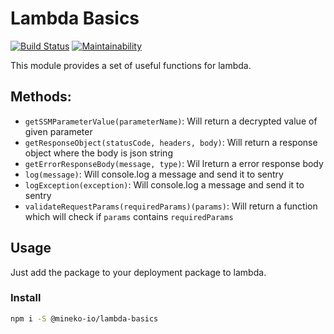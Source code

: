 # Lambda Basics
[![Build Status](https://travis-ci.org/mineko-io/lambda-basics.svg?branch=master)](https://travis-ci.org/mineko-io/lambda-basics) [![Maintainability](https://api.codeclimate.com/v1/badges/cf46c9ec91c8de23c659/maintainability)](https://codeclimate.com/github/mineko-io/lambda-basics/maintainability)

This module provides a set of useful functions for lambda.

## Methods:

* `getSSMParameterValue(parameterName)`: Will return a decrypted value of given parameter
* `getResponseObject(statusCode, headers, body)`: Will return a response object where the body is json string
* `getErrorResponseBody(message, type)`: Wil lreturn a error response body
* `log(message)`: Will console.log a message and send it to sentry
* `logException(exception)`: Will console.log a message and send it to sentry
* `validateRequestParams(requiredParams)(params)`: Will return a function which will check if `params` contains `requiredParams` 

## Usage
Just add the package to your deployment package to lambda.

### Install
```bash
npm i -S @mineko-io/lambda-basics
```